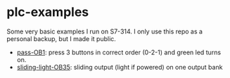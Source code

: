 
# plc-examples

Some very basic examples I run on S7-314. I only use this repo as a personal backup, but I made it public.

- [pass-OB1](pass-OB1.stl): press 3 buttons in correct order (0-2-1) and green led turns on.
- [sliding-light-OB35](sliding-light-OB35.stl): sliding output (light if powered) on one output bank
